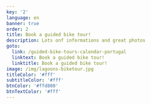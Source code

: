 ```yaml
---
key: '2'
language: en
banner: true
order: 2
title: Book a guided bike tour!
description: Lots onf informations and great photos
goto:
  link: /guided-bike-tours-calendar-portugal
  linktext: Book a guided bike tour!
  linktitle: Book a guided bike tour!
image: /img/lagoons-biketour.jpg
titleColor: '#fff'
subtitleColor: '#fff'
btnColor: '#ffd800'
btnTextColor: '#fff'
---
```



